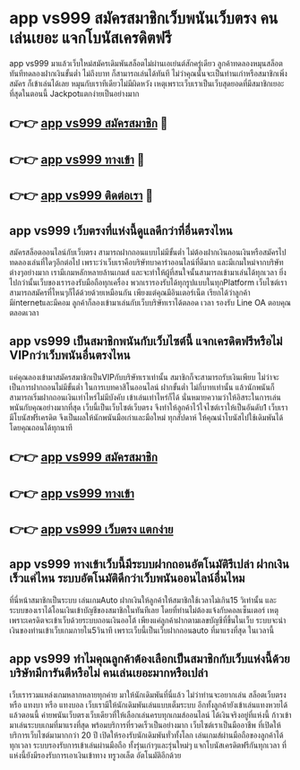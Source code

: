 # app vs999 สมัครสมาชิกเว็บพนันเว็บตรง คนเล่นเยอะ แจกโบนัสเครดิตฟรี

app vs999 มาแล้วเว็บใหม่สมัครเดิมพันสล็อตไม่ผ่านเอเย่นต์สักครู่เดียว ลูกค้าทดลองหมุนสล็อตทันทีทดลองฝากเงินขั้นต่ำ ไม่ถึงบาท ก็สามารถเล่นได้ทันที ไม่ว่าคุณนั้นจะเป็นท่านเก่าหรือสมาชิกเพิ่งสมัคร ก็เข้าเล่นได้เลย หมุนกับเราทีเดียวไม่มีผิดหวัง เหตุเพราะเว็บเราเป็นเว็บสุดยอดที่มีสมาชิกเยอะที่สุดในตอนนี้ Jackpotแตกง่ายเป็นอย่างมาก

## 👉👉 [app vs999 สมัครสมาชิก](https://bit.ly/3Ckzg5n) 🎰
## 👉👉 [app vs999 ทางเข้า](https://bit.ly/3Ckzg5n) 🎰
## 👉👉 [app vs999 ติดต่อเรา](https://bit.ly/3Ckzg5n) 🎰

## app vs999 เว็บตรงที่แห่งนี้ดูแลดีกว่าที่อื่นตรงไหน
สมัครสล็อตออนไลน์กับเว็บตรง สามารถฝากถอนแบบไม่มีขั้นต่ำ ไม่ต้องฝากเงินถอนเงินหรือสมัครไปทดลองเล่นที่ใดๆอีกต่อไป เพราะว่าเว็บเราคือบริษัทบาคาร่าออนไลน์ที่ดีมาก และมีเกมใหม่จากบริษัทต่างๆอย่างมาก เรามีเกมหลักหลายล้านเกมส์ และจะทำให้ผู้ที่สนใจนั้นสามารถเข้ามาเล่นได้ทุกเวลา ยิ่งไปกว่านั้นเว็บของเรารองรับมือถือทุกเครื่อง พวกเรารองรับได้ทุกรูปแบบในทุกPlatform เว็บไซต์เราสามารถสมัครที่ไหนๆก็ได้ด้วยด้วยเหมือนกัน เพียงแต่คุณมีอินเตอร์เน็ต เรียกได้ว่าลูกค้ามีinternetและมีคอม ลูกค้าก็ลองเข้ามาเล่นกับเว็บบริษัทเราได้ตลอด เวลา รองรับ Line OA ตอบคุณ ตลอดเวลา

## app vs999 เป็นสมาชิกพนันกับเว็บไซต์นี้ แจกเครดิตฟรีหรือไม่ VIPกว่าเว็บพนันอื่นตรงไหน
แค่คุณลองเข้ามาสมัครสมาชิกเป็นVIPกับบริษัทเราเท่านั้น สมาชิกก็จะสามารถรับเงินเพียบ ไม่ว่าจะเป็นการฝากถอนไม่มีขั้นต่ำ ในการเบทคาสิโนออนไลน์ ฝากขั้นต่ำ ไม่กี่บาทเท่านั้น แล้วนักพนันก็สามารถเริ่มฝากถอนเงินเท่าไหร่ไม่มีบังคับ เข้าเล่นเท่าไหร่ก็ได้ นั่นหมายความว่าให้อิสระในการเล่นพนันกับคุณอย่างมากที่สุด เว็บนี้เป็นเว็บไซต์เว็บตรง จึงทำให้ลูกค้าไว้ใจไซต์เราให้เป็นอันดับ1 เว็บเรามีโบนัสฟรีเครดิต จึงเป็นผลให้นักพนันมือเก่าและมือใหม่ ทุกสัปดาห์ ให้คุณนำโบนัสไปใช้เดิมพันได้ โดยคุณถอนได้ทุกนาที

## 👉👉 [app vs999 สมัครสมาชิก](https://bit.ly/3Ckzg5n)
## 👉👉 [app vs999 ทางเข้า](https://bit.ly/3Ckzg5n)
## 👉👉 [app vs999 เว็บตรง แตกง่าย](https://bit.ly/3Ckzg5n)

## app vs999 ทางเข้าเว็บนี้มีระบบฝากถอนอัตโนมัติรึเปล่า ฝากเงินเร็วแค่ไหน ระบบอัตโนมัติดีกว่าเว็บพนันออนไลน์อื่นไหม
ที่นี่หน้าสมาชิกเป็นระบบ เล่นเกมAuto ฝากเงินให้ลูกค้าให้สมาชิกใช้เวลาไม่เกิน15 วิเท่านั้น และระบบของเราได้โอนเงินเข้าบัญชีของสมาชิกในทันทีเลย โดยที่ท่านไม่ต้องแจ้งกับคอลเซ็นเตอร์ เหตุเพราะเครดิตจะเข้าเว็บด้วยระบบถอนเงินออโต้ เพียงแค่ลูกค้าฝากตามเลขบัญชีที่ขึ้นในเว็บ ระบบจะนำเงินของท่านเข้าเว็บเกมภายใน5วินาที เพราะเว็บนี้เป็นเว็บฝากถอนauto ที่มาแรงที่สุด ในเวลานี้

## app vs999 ทำไมคุณลูกค้าต้องเลือกเป็นสมาชิกกับเว็บแห่งนี้ด้วย บริษัทมีการันตีหรือไม่ คนเล่นเยอะมากหรือเปล่า
เว็บเรารวมแหล่งเกมหลากหลายทุกค่าย มาให้นักเดิมพันที่นี่แล้ว ไม่ว่าท่านจะอยากเล่น สล็อตเว็บตรง หรือ แทงบา หรือ แทงบอล เว็บเรามีให้นักเดิมพันเล่นแบบเต็มระบบ อีกทั้งลูกค้ายังเข้าเล่นแทงหวยได้แล้วตอนนี้ ค่ายพนันเว็บตรงเว็บเดียวที่ให้เลือกเล่นครบทุกเกมส์ออนไลน์ ได้เงินจริงอยู่ที่แห่งนี้ ก้าวเข้ามาเล่นระบบเกมที่มาแรงที่สุด พร้อมบริการที่รวดเร็วเป็นอย่างมาก เว็บไซต์เราเป็นมืออาชีพ ที่เปิดให้บริการเว็บไซต์มามากกว่า 20 ปี เปิดให้รองรับนักเดิมพันทั่วทั้งโลก เล่นเกมส์ผ่านมือถือของลูกค้าได้ทุกเวลา ระบบรองรับการเข้าเล่นผ่านมือถือ ทั้งรุ่นเก่าๆและรุ่นใหม่ๆ แจกโบนัสเครดิตฟรีกันทุกเวลา ที่แห่งนี้ยังมีรองรับการเอาเงินเข้าทาง ทรูวอเล็ต อัตโนมัติอีกด้วย
